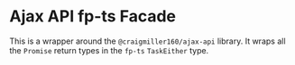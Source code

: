 # Ajax API fp-ts Facade

This is a wrapper around the `@craigmiller160/ajax-api` library. It wraps all the `Promise` return types in the `fp-ts` `TaskEither` type.
